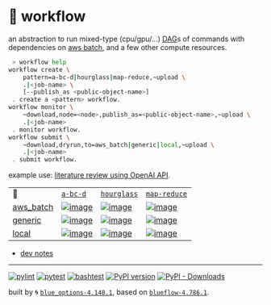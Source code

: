 # 📜 workflow

an abstraction to run mixed-type (cpu/gpu/...) [DAG](https://networkx.org/documentation/stable/reference/classes/digraph.html)s of commands with dependencies on [aws batch](https://aws.amazon.com/batch/), and a few other compute resources.

```bash
 > workflow help
workflow create \
	pattern=a-bc-d|hourglass|map-reduce,~upload \
	.|<job-name> \
	[--publish_as <public-object-name>]
 . create a <pattern> workflow.
workflow monitor \
	~download,node=<node>,publish_as=<public-object-name>,~upload \
	.|<job-name>
 . monitor workflow.
workflow submit \
	~download,dryrun,to=aws_batch|generic|local,~upload \
	.|<job-name>
 . submit workflow.
```

example use: [literature review using OpenAI API](https://github.com/kamangir/openai-commands/tree/main/openai_commands/literature_review).

|   |   |   |   |
| --- | --- | --- | --- |
| 📜 | [`a-bc-d`](./patterns/a-bc-d.dot) | [`hourglass`](./patterns/hourglass.dot) | [`map-reduce`](./patterns/map-reduce.dot) |
| [aws_batch](./runners/aws_batch.py) | [![image](https://kamangir-public.s3.ca-central-1.amazonaws.com/aws_batch-a-bc-d/workflow.gif?raw=true&random=g9vKZALrGgrCb6Yz)](https://kamangir-public.s3.ca-central-1.amazonaws.com/aws_batch-a-bc-d/workflow.gif?raw=true&random=g9vKZALrGgrCb6Yz) | [![image](https://kamangir-public.s3.ca-central-1.amazonaws.com/aws_batch-hourglass/workflow.gif?raw=true&random=l3ig8PH9NJfzBd3Y)](https://kamangir-public.s3.ca-central-1.amazonaws.com/aws_batch-hourglass/workflow.gif?raw=true&random=l3ig8PH9NJfzBd3Y) | [![image](https://kamangir-public.s3.ca-central-1.amazonaws.com/aws_batch-map-reduce/workflow.gif?raw=true&random=1xwkFAUJvTOec9Gs)](https://kamangir-public.s3.ca-central-1.amazonaws.com/aws_batch-map-reduce/workflow.gif?raw=true&random=1xwkFAUJvTOec9Gs) |
| [generic](./runners/generic.py) | [![image](https://kamangir-public.s3.ca-central-1.amazonaws.com/generic-a-bc-d/workflow.gif?raw=true&random=4OS4tLe5f6ecv5bo)](https://kamangir-public.s3.ca-central-1.amazonaws.com/generic-a-bc-d/workflow.gif?raw=true&random=4OS4tLe5f6ecv5bo) | [![image](https://kamangir-public.s3.ca-central-1.amazonaws.com/generic-hourglass/workflow.gif?raw=true&random=WQa3aYKpZ6XUNSpm)](https://kamangir-public.s3.ca-central-1.amazonaws.com/generic-hourglass/workflow.gif?raw=true&random=WQa3aYKpZ6XUNSpm) | [![image](https://kamangir-public.s3.ca-central-1.amazonaws.com/generic-map-reduce/workflow.gif?raw=true&random=WrG9NAbmpCTl6Fdy)](https://kamangir-public.s3.ca-central-1.amazonaws.com/generic-map-reduce/workflow.gif?raw=true&random=WrG9NAbmpCTl6Fdy) |
| [local](./runners/local.py) | [![image](https://kamangir-public.s3.ca-central-1.amazonaws.com/local-a-bc-d/workflow.gif?raw=true&random=OvTm0WaHEFvhhEmt)](https://kamangir-public.s3.ca-central-1.amazonaws.com/local-a-bc-d/workflow.gif?raw=true&random=OvTm0WaHEFvhhEmt) | [![image](https://kamangir-public.s3.ca-central-1.amazonaws.com/local-hourglass/workflow.gif?raw=true&random=i1ventfbpBmzWFzc)](https://kamangir-public.s3.ca-central-1.amazonaws.com/local-hourglass/workflow.gif?raw=true&random=i1ventfbpBmzWFzc) | [![image](https://kamangir-public.s3.ca-central-1.amazonaws.com/local-map-reduce/workflow.gif?raw=true&random=rSWHc5y9yPBYm9q9)](https://kamangir-public.s3.ca-central-1.amazonaws.com/local-map-reduce/workflow.gif?raw=true&random=rSWHc5y9yPBYm9q9) |

- [dev notes](https://arash-kamangir.medium.com/%EF%B8%8F-openai-experiments-54-e49117dc69ef)

---


[![pylint](https://github.com/kamangir/notebooks-and-scripts/actions/workflows/pylint.yml/badge.svg)](https://github.com/kamangir/notebooks-and-scripts/actions/workflows/pylint.yml) [![pytest](https://github.com/kamangir/notebooks-and-scripts/actions/workflows/pytest.yml/badge.svg)](https://github.com/kamangir/notebooks-and-scripts/actions/workflows/pytest.yml) [![bashtest](https://github.com/kamangir/notebooks-and-scripts/actions/workflows/bashtest.yml/badge.svg)](https://github.com/kamangir/notebooks-and-scripts/actions/workflows/bashtest.yml) [![PyPI version](https://img.shields.io/pypi/v/notebooks-and-scripts.svg)](https://pypi.org/project/notebooks-and-scripts/) [![PyPI - Downloads](https://img.shields.io/pypi/dd/notebooks-and-scripts)](https://pypistats.org/packages/notebooks-and-scripts)

built by 🌀 [`blue_options-4.148.1`](https://github.com/kamangir/awesome-bash-cli), based on [`blueflow-4.786.1`](https://github.com/kamangir/notebooks-and-scripts).
